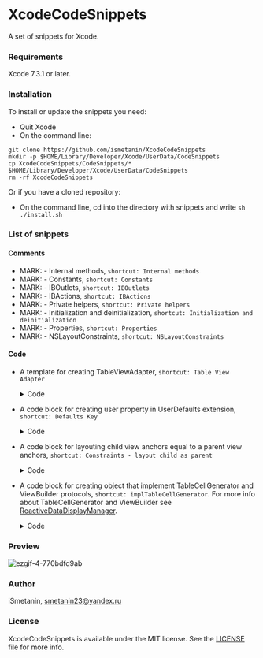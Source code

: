 # XcodeCodeSnippets
A set of snippets for Xcode.

### Requirements
Xcode 7.3.1 or later.

### Installation
To install or update the snippets you need:
  * Quit Xcode
  * On the command line:
  ```
  git clone https://github.com/ismetanin/XcodeCodeSnippets
mkdir -p $HOME/Library/Developer/Xcode/UserData/CodeSnippets
cp XcodeCodeSnippets/CodeSnippets/* $HOME/Library/Developer/Xcode/UserData/CodeSnippets
rm -rf XcodeCodeSnippets
  ```
  Or if you have a cloned repository:
  * On the command line, cd into the directory with snippets and write `sh ./install.sh`

### List of snippets
#### Comments
* MARK: - Internal methods, `shortcut: Internal methods`
* MARK: - Constants, `shortcut: Constants`
* MARK: - IBOutlets, `shortcut: IBOutlets`
* MARK: - IBActions, `shortcut: IBActions`
* MARK: - Private helpers, `shortcut: Private helpers`
* MARK: - Initialization and deinitialization, `shortcut: Initialization and deinitialization`
* MARK: - Properties, `shortcut: Properties`
* MARK: - NSLayoutConstraints, `shortcut: NSLayoutConstraints`
#### Code
* A template for creating TableViewAdapter, `shortcut: Table View Adapter`
  <details>
  <summary>Code</summary>
  <br>

   ```
   import UIKit

   protocol <#Your#>ViewAdapterOutput {
   }

   final class <#Your#>TableViewAdapter: NSObject {

       // MARK: - Constants

       fileprivate let output: <#Your#>ViewAdapterOutput

       // MARK: - Properties

       fileprivate var items: [<#ItemsType#>]
       fileprivate (set) var tableView: UITableView {
           didSet {
               tableView.register(UINib(nibName: <#CellName#>, bundle: nil), forCellReuseIdentifier: <#CellName#>)
           }
       }

       // MARK: - Initialization and deinitialization

       init(output: <#Your#>ViewAdapterOutput) {
           self.output = output
       }

       // MARK: - Internal helpers

       func set(tableView: UITableView) {
           self.tableView = tableView
       }

       func configure(with items: <#ItemsType#>) {
           self.items = items
      }

   }


   // MARK: - UITableViewDataSource

   extension <#Your#>TableViewAdapter: UITableViewDataSource {
       func tableView(_ tableView: UITableView, numberOfRowsInSection section: Int) -> Int {
           return items.count
       }

       func tableView(_ tableView: UITableView, cellForRowAt indexPath: IndexPath) -> UITableViewCell {
           let cell = UITableViewCell()
           return cell
       }
   }


   // MARK: - UITableViewDelegate

   extension <#Your#>TableViewAdapter: UITableViewDelegate {
       func tableView(_ tableView: UITableView, didSelectRowAt indexPath: IndexPath) {
           tableView.deselectRow(at: indexPath, animated: true)
       }
   }
   ```
  </details>
* A code block for creating user property in UserDefaults extension, `shortcut: Defaults Key`
  <details>
  <summary>Code</summary>
  <br>

   ```
    var <#defaultsKey#>: <#Type#> {
        get { return <#typeof#>(forKey: #function) }
        set { set(newValue, forKey: #function) }
    }
   ```
  </details>
* A code block for layouting child view anchors equal to a parent view anchors, `shortcut: Constraints - layout child as parent`
  <details>
  <summary>Code</summary>
  <br>

   ```
    <#childView#>.translatesAutoresizingMaskIntoConstraints = false

        NSLayoutConstraint.activate([
            <#childView#>.topAnchor.constraint(equalTo: <#parentView#>.topAnchor, constant: 0),
            <#childView#>.bottomAnchor.constraint(equalTo: <#parentView#>.bottomAnchor, constant: 0),
            <#childView#>.leadingAnchor.constraint(equalTo: <#parentView#>.leadingAnchor, constant: 0),
            <#childView#>.trailingAnchor.constraint(equalTo: <#parentView#>.trailingAnchor, constant: 0)
            ])
   ```
  </details>
* A code block for creating object that implement TableCellGenerator and ViewBuilder protocols, `shortcut: implTableCellGenerator`. For more info about TableCellGenerator and ViewBuilder see [ReactiveDataDisplayManager](https://github.com/LastSprint/ReactiveDataDisplayManager).
  <details>
  <summary>Code</summary>
  <br>

   ```
    class <#name#>Generator {

        // MARK: - Events

        <#events declarations#>

        // MARK: - Stored properties

        fileprivate let model: <#model type#>

        // MARK: - Initializers

        public init(model: <#model type#>) {
            self.model = model
        }
    }

    // MARK: - TableCellGenerator

    extension <#name#>Generator: TableCellGenerator {

        var identifier: UITableViewCell.Type {
            return <#cell type#>.self
        }

        func generate(tableView: UITableView, for indexPath: IndexPath) -> UITableViewCell {

            guard let cell = tableView.dequeueReusableCell(withIdentifier: self.identifier.nameOfClass, for: indexPath) as? <#cell type#> else { return UITableViewCell() }

            self.build(view: cell)

            return cell
        }
    }

    // MARK: - ViewBuilder

    extension <#name#>Generator: ViewBuilder {

        func build(view: <#cell type#>) {
            <#code for building cell#>
        }
    }
   ```
  </details>

### Preview
![ezgif-4-770bdfd9ab](https://user-images.githubusercontent.com/11653316/29164667-ea289d52-7dc8-11e7-99f7-462f7837a7d4.gif)

### Author

iSmetanin, smetanin23@yandex.ru

### License

XcodeCodeSnippets is available under the MIT license. See the [LICENSE](https://github.com/ismetanin/XcodeCodeSnippets/blob/master/LICENSE) file for more info.
